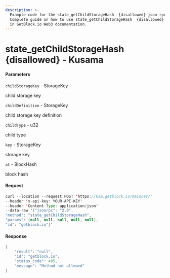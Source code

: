 ```yaml
---
description: >-
  Example code for the state_getChildStorageHash  {disallowed} json-rpc method.
  Сomplete guide on how to use state_getChildStorageHash  {disallowed} json-rpc
  in GetBlock.io Web3 documentation.
---
```


# state\_getChildStorageHash {disallowed} - Kusama

#### Parameters

`childStorageKey` - StorageKey

child storage key

`childDefinition` - StorageKey

child storage key definition

`childType` - u32

child type

`key` - StorageKey

storage key

`at` - BlockHash

block hash

#### Request

```java
curl --location --request POST 'https://ksm.getblock.io/mainnet/' 
--header 'x-api-key: YOUR-API-KEY' 
--header 'Content-Type: application/json' 
--data-raw '{"jsonrpc": "2.0",
"method": "state_getChildStorageHash",
"params": [null, null, null, null, null],
"id": "getblock.io"}'
```

#### Response

```java
{
    "result": "null",
    "id": "getblock.io",
    "status_code": 405,
    "message": "Method not allowed"
}
```
